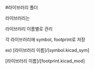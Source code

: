 #라이브러리 폴더

라이브러리는

라이브러리 이름별로 관리

각 라이브러리에 symbol, footprint로 저장

ex)
[라이브러리 이름]/[symbol.kicad_sym]

[라이브러리 이름]/[footprint.kicad_mod]
